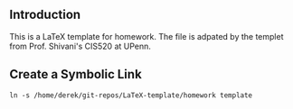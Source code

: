 ## Introduction

This is a LaTeX template for homework. The file is adpated by the templet from Prof. Shivani's CIS520 at UPenn.

## Create a Symbolic Link

```
ln -s /home/derek/git-repos/LaTeX-template/homework template
```

